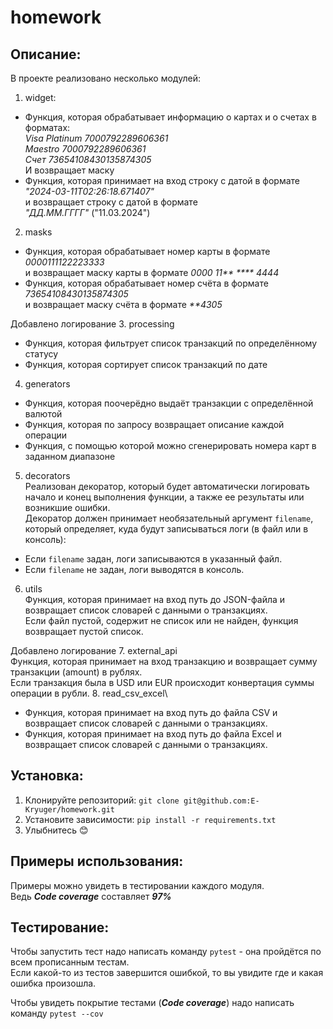 # homework

## Описание:
В проекте реализовано несколько модулей:
1. widget:
 - Функция, которая обрабатывает информацию о картах и о счетах в форматах:\
*Visa Platinum 7000792289606361*\
*Maestro 7000792289606361*\
*Счет 73654108430135874305*\
И возвращает маску
 - Функция, которая принимает на вход строку с датой в формате\
*"2024-03-11T02:26:18.671407"*\
и возвращает строку с датой в формате\
*"ДД.ММ.ГГГГ"* ("11.03.2024")
2. masks
- Функция, которая обрабатывает номер карты в формате *0000111122223333*\
и возвращает маску карты в формате *0000 11\*\* \*\*\*\* 4444*
- Функция, которая обрабатывает номер счёта в формате *73654108430135874305*\
и возвращает маску счёта в формате *\*\*4305*

Добавлено логирование
3. processing
- Функция, которая фильтрует список транзакций по определённому статусу
- Функция, которая сортирует список транзакций по дате
4. generators
- Функция, которая поочерёдно выдаёт транзакции с определённой валютой
- Функция, которая по запросу возвращает описание каждой операции
- Функция, с помощью которой можно сгенерировать номера карт в заданном диапазоне
5. decorators\
Реализован декоратор, который будет автоматически логировать начало и конец выполнения функции, а также ее результаты или возникшие ошибки.\
Декоратор должен принимает необязательный аргумент `filename`, который определяет, куда будут записываться логи (в файл или в консоль):

- Если `filename` задан, логи записываются в указанный файл.
- Если `filename` не задан, логи выводятся в консоль.
6. utils\
Функция, которая принимает на вход путь до JSON-файла и возвращает список словарей с данными о транзакциях.\
Если файл пустой, содержит не список или не найден, функция возвращает пустой список.

Добавлено логирование
7. external_api\
Функция, которая принимает на вход транзакцию и возвращает сумму транзакции (amount) в рублях.\
Если транзакция была в USD или EUR происходит конвертация суммы операции в рубли.
8.  read_csv_excel\
- Функция, которая принимает на вход путь до файла CSV и возвращает список словарей с данными о транзакциях.
- Функция, которая принимает на вход путь до файла Excel и возвращает список словарей с данными о транзакциях.



## Установка:
1. Клонируйте репозиторий:
```git clone git@github.com:E-Kryuger/homework.git```
2. Установите зависимости:
```pip install -r requirements.txt```
3. Улыбнитесь 😊

## Примеры использования:

Примеры можно увидеть в тестировании каждого модуля.\
Ведь ***Code coverage*** составляет ***97%***

## Тестирование:
Чтобы запустить тест надо написать команду `pytest` - она пройдётся по всем прописанным тестам.\
Если какой-то из тестов завершится ошибкой, то вы увидите где и какая ошибка произошла.

Чтобы увидеть покрытие тестами (***Code coverage***) надо написать команду `pytest --cov`



